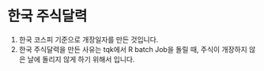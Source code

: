 # 한국 주식달력
  1) 한국 코스피 기준으로  개장일자를 만든 것입니다. 
  2) 한국 주식달력을 만든 사유는 tqk에서 R batch Job을 돌릴 때, 주식이 개장하지 않은 날에 돌리지 않게 하기 위해서 입니다. 
  
  
